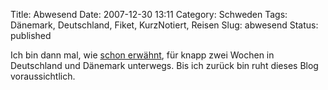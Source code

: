 Title: Abwesend
Date: 2007-12-30 13:11
Category: Schweden
Tags: Dänemark, Deutschland, Fiket, KurzNotiert, Reisen
Slug: abwesend
Status: published

Ich bin dann mal, wie [schon
erwähnt](http://www.fiket.de/2007/11/19/mit-dem-zug-nach-deutschland/),
für knapp zwei Wochen in Deutschland und Dänemark unterwegs. Bis ich
zurück bin ruht dieses Blog voraussichtlich.

